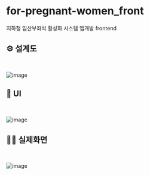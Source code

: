 # for-pregnant-women_front
지하철 임산부좌석 활성화 시스템 앱개발 frontend

<h2> ⚙️ 설계도</h2><br />

![image](https://github.com/itsminei/for-pregnant-women_front/assets/106878420/bcc88418-6345-4fe0-88b5-2798e9f3fd25)


<h2> 📱 UI</h2><br />

![image](https://github.com/itsminei/for-pregnant-women_front/assets/106878420/8b49beae-f6d4-44ce-81f0-43f38e068f35)

<h2> 💁‍♀️ 실제화면 </h2><br />

![image](https://github.com/itsminei/for-pregnant-women_front/assets/106878420/c0f38ab9-e205-4ad7-93a1-2a7f7bdf01ea)
